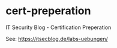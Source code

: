 # cert-preperation
IT Security Blog - Certification Preperation

See: https://itsecblog.de/labs-uebungen/